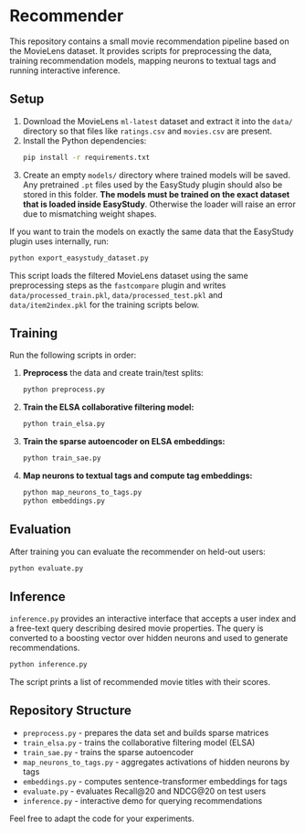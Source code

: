 # Recommender

This repository contains a small movie recommendation pipeline based on the MovieLens dataset. It provides scripts for preprocessing the data, training recommendation models, mapping neurons to textual tags and running interactive inference.

## Setup

1. Download the MovieLens `ml-latest` dataset and extract it into the `data/` directory so that files like `ratings.csv` and `movies.csv` are present.
2. Install the Python dependencies:
   ```bash
   pip install -r requirements.txt
   ```
3. Create an empty `models/` directory where trained models will be saved.
   Any pretrained `.pt` files used by the EasyStudy plugin should also be
   stored in this folder. **The models must be trained on the exact dataset
   that is loaded inside EasyStudy**. Otherwise the loader will raise an error
   due to mismatching weight shapes.

If you want to train the models on exactly the same data that the EasyStudy
plugin uses internally, run:

```bash
python export_easystudy_dataset.py
```

This script loads the filtered MovieLens dataset using the same preprocessing
steps as the `fastcompare` plugin and writes `data/processed_train.pkl`,
`data/processed_test.pkl` and `data/item2index.pkl` for the training scripts
below.

## Training

Run the following scripts in order:

1. **Preprocess** the data and create train/test splits:
   ```bash
   python preprocess.py
   ```
2. **Train the ELSA collaborative filtering model:**
   ```bash
   python train_elsa.py
   ```
3. **Train the sparse autoencoder on ELSA embeddings:**
   ```bash
   python train_sae.py
   ```
4. **Map neurons to textual tags and compute tag embeddings:**
   ```bash
   python map_neurons_to_tags.py
   python embeddings.py
   ```

## Evaluation

After training you can evaluate the recommender on held-out users:
```bash
python evaluate.py
```

## Inference

`inference.py` provides an interactive interface that accepts a user index and a free-text query describing desired movie properties. The query is converted to a boosting vector over hidden neurons and used to generate recommendations.

```bash
python inference.py
```

The script prints a list of recommended movie titles with their scores.

## Repository Structure

- `preprocess.py` - prepares the data set and builds sparse matrices
- `train_elsa.py` - trains the collaborative filtering model (ELSA)
- `train_sae.py` - trains the sparse autoencoder
- `map_neurons_to_tags.py` - aggregates activations of hidden neurons by tags
- `embeddings.py` - computes sentence-transformer embeddings for tags
- `evaluate.py` - evaluates Recall@20 and NDCG@20 on test users
- `inference.py` - interactive demo for querying recommendations

Feel free to adapt the code for your experiments.
